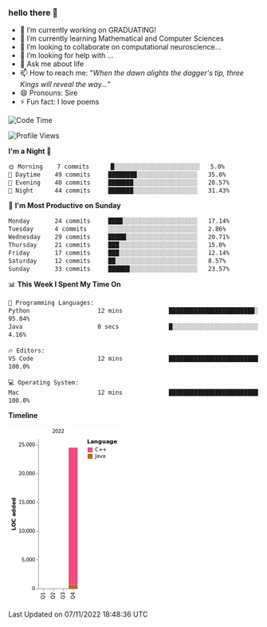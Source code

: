 ### hello there 👋

<!--
**elden-l0rd/elden-l0rd** is a ✨ _special_ ✨ repository because its `README.md` (this file) appears on your GitHub profile.
-->
<!--
Here are some ideas to get you started:
-->

- 🔭 I’m currently working on GRADUATING!
- 🌱 I’m currently learning Mathematical and Computer Sciences
- 👯 I’m looking to collaborate on computational neuroscience...
- 🤔 I’m looking for help with ...
- 💬 Ask me about life
- 📫 How to reach me: "*When the dawn alights the dagger's tip, three Kings will reveal the way...*"
- 😄 Pronouns: Sire
- ⚡ Fun fact: I love poems

<!--START_SECTION:waka-->
![Code Time](http://img.shields.io/badge/Code%20Time-12%20mins-blue)

![Profile Views](http://img.shields.io/badge/Profile%20Views-157-blue)

**I'm a Night 🦉** 

```text
🌞 Morning    7 commits      █░░░░░░░░░░░░░░░░░░░░░░░░   5.0% 
🌆 Daytime    49 commits     ████████░░░░░░░░░░░░░░░░░   35.0% 
🌃 Evening    40 commits     ███████░░░░░░░░░░░░░░░░░░   28.57% 
🌙 Night      44 commits     ███████░░░░░░░░░░░░░░░░░░   31.43%

```
📅 **I'm Most Productive on Sunday** 

```text
Monday       24 commits     ████░░░░░░░░░░░░░░░░░░░░░   17.14% 
Tuesday      4 commits      ░░░░░░░░░░░░░░░░░░░░░░░░░   2.86% 
Wednesday    29 commits     █████░░░░░░░░░░░░░░░░░░░░   20.71% 
Thursday     21 commits     ███░░░░░░░░░░░░░░░░░░░░░░   15.0% 
Friday       17 commits     ███░░░░░░░░░░░░░░░░░░░░░░   12.14% 
Saturday     12 commits     ██░░░░░░░░░░░░░░░░░░░░░░░   8.57% 
Sunday       33 commits     ██████░░░░░░░░░░░░░░░░░░░   23.57%

```


📊 **This Week I Spent My Time On** 

```text
💬 Programming Languages: 
Python                   12 mins             ████████████████████████░   95.84% 
Java                     0 secs              █░░░░░░░░░░░░░░░░░░░░░░░░   4.16%

🔥 Editors: 
VS Code                  12 mins             █████████████████████████   100.0%

💻 Operating System: 
Mac                      12 mins             █████████████████████████   100.0%

```

**Timeline**

![Chart not found](https://raw.githubusercontent.com/elden-l0rd/elden-l0rd/main/charts/bar_graph.png) 


 Last Updated on 07/11/2022 18:48:36 UTC
<!--END_SECTION:waka-->

<!--img src='https://random-memer.herokuapp.com/' title="Meme" alt="Please refresh the page if the meme doesn't show up."-->
